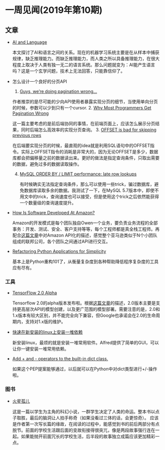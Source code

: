 # 一周见闻(2019年第10期)

## 文章

- [AI and Language](http://freemind.pluskid.org/machine-learning/ai-and-language/)

  本文探讨了AI和语言之间的关系。现在的机器学习系统主要是在从样本中捕获规律，缺乏推理能力。而缺乏推理能力，而人类之所以具备推理能力，在很大程度上取决于人类有独一无二的语言系统。那么问题就变为：AI能产生语言吗？这是一个玄学问题，技术上无法回答，只能靠信仰了。

- 怎么设计一个良好的分页API

  1. [Guys, we’re doing pagination wrong…](https://hackernoon.com/guys-were-doing-pagination-wrong-f6c18a91b232)

    作者推崇的是尽可能的少向API使用者暴露实现分页的细节，当使用单向分页的时候，参数可以少到只有一个cursor.
  2. [Why Most Programmers Get Pagination Wrong](https://blog.jooq.org/2016/08/10/why-most-programmers-get-pagination-wrong/)

    这一篇主要考虑的是前后端协同的事情，在前端页面上，应该怎么展示分页结果，同时后端怎么高效率的实现分页查询。
  3. [OFFSET is bad for skipping previous rows](https://blog.jooq.org/2013/10/26/faster-sql-paging-with-jooq-using-the-seek-method/)

    在后端要实现分页的时候，最直观的idea就是利用SQL语句中的OFFSET指令。实际上OFFSET指令的消耗是非常大的，因为无论OFFSET是多少，数据库都会把偏移量之前的数据读出来。更好的做法是指定查询条件，只取出需要的数据，避免过多的数据读取操作。

  4. [MySQL ORDER BY / LIMIT performance: late row lookups](https://explainextended.com/2009/10/23/mysql-order-by-limit-performance-late-row-lookups/)

     有时候确实无法指定查询条件，那么可以使用一些trick，骗过数据库，避免数据库读取多余的数据。我测试了一下，在MySQL 5.7版本中，即使不用文中的trick，查询速度也可以接受，但是使用这个trick之后依然能获得一个数量级的查询速度提升。

- [How Is Software Developed At Amazon?](http://highscalability.com/blog/2019/3/4/how-is-software-developed-at-amazon.html)

  Amazon的开发模式是每个团队独自Owen一个业务，要负责业务流程的全部事务：开发、测试、安全、客户支持等等，每个工程师都是真全栈工程师。再配合[这篇文章](https://coolshell.cn/articles/5701.html)中对Amazon API化的描述，感觉整个亚马逊类似于N个小团队组成的联邦公司，各个团队之间通过API进行交互。

- [Refactoring Python Applications for Simplicity](https://realpython.com/python-refactoring/)

  基本上是Python重构101了，从衡量复杂度到各种帮助降低程序复杂度的工具应有尽有。

### 工具

- [TensorFlow 2.0 Alpha](https://www.tensorflow.org/alpha)

  Tensorflow 2.0的alpha版本发布啦。根据[这篇文章](https://medium.com/tensorflow/whats-coming-in-tensorflow-2-0-d3663832e9b8)的描述，2.0版本主要是支持更高层次API的模型创建，以及更广范围的模型部署。需要注意的是，2.0和1.x版本有较大区别，并不能完全向下兼容，但Google也承诺会在2.0的生命周期内，支持对1.x版的维护。

- [快速在新安装的linux上安装一堆依赖](https://github.com/derkomai/alfred)

  新安装linux，最烦的就是安装一堆常用软件。Alfred提供了简单的GUI，可以让你一键安装一堆常用依赖。

- [Add + and - operators to the built-in dict class.](https://www.python.org/dev/peps/pep-0584/)

  如果这个PEP提案能够通过，以后就可以在Python中对dict类型进行+/-操作啦。

### 图书

- [火星孤儿](https://book.douban.com/subject/30367057/)

  这是一篇以学生为主角的科幻小说，一群学生决定了人类的命运。整本书以点子取胜，最后的脑洞让人拍手称奇（如果没看过三体的话，会更惊奇）。
  应该是作者第一次写长篇的缘故，在阅读的过程中，能感觉到书的前后两部分有点脱节。前面的学校生活跟后面的变故衔接得很突兀，像是两段故事强行连在一起。如果能抛开前面冗长的学校生活，后半段的故事独立成篇应该更加精彩一点。
